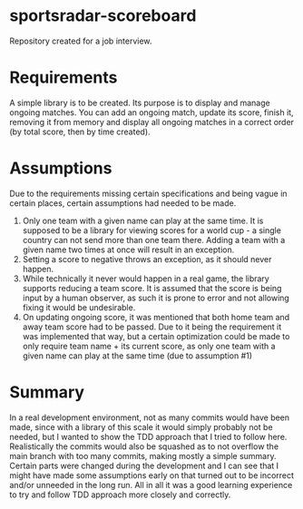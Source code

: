 # sportsradar-scoreboard
Repository created for a job interview.

# Requirements
A simple library is to be created. Its purpose is to display and manage ongoing matches. You can add an ongoing match, update its score, finish it, removing it from memory and display all ongoing matches in a correct order (by total score, then by time created).

# Assumptions
Due to the requirements missing certain specifications and being vague in certain places, certain assumptions had needed to be made.
1. Only one team with a given name can play at the same time. It is supposed to be a library for viewing scores for a world cup - a single country can not send more than one team there. Adding a team with a given name two times at once will result in an exception.
2. Setting a score to negative throws an exception, as it should never happen.
3. While technically it never would happen in a real game, the library supports reducing a team score. It is assumed that the score is being input by a human observer, as such it is prone to error and not allowing fixing it would be undesirable.
4. On updating ongoing score, it was mentioned that both home team and away team score had to be passed. Due to it being the requirement it was implemented that way, but a certain optimization could be made to only require team name + its current score, as only one team with a given name can play at the same time (due to assumption #1)

# Summary
In a real development environment, not as many commits would have been made, since with a library of this scale it would simply probably not be needed, but I wanted to show the TDD approach that I tried to follow here.
Realistically the commits would also be squashed as to not overflow the main branch with too many commits, making mostly a simple summary.
Certain parts were changed during the development and I can see that I might have made some assumptions early on that turned out to be incorrect and/or unneeded in the long run. All in all it was a good learning experience to try and follow TDD approach more closely and correctly.
